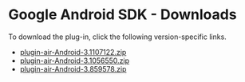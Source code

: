 
# Google Android SDK - Downloads

To download the plug-in, click the following version-specific links.
- [plugin-air-Android-3.1107122.zip](https://raw.githubusercontent.com/UrbanCode/IBM-UCD-PLUGINS/main/files/plugin-air-Android/plugin-air-Android-3.1107122.zip)
- [plugin-air-Android-3.1056550.zip](https://raw.githubusercontent.com/UrbanCode/IBM-UCD-PLUGINS/main/files/plugin-air-Android/plugin-air-Android-3.1056550.zip)
- [plugin-air-Android-3.859578.zip](https://raw.githubusercontent.com/UrbanCode/IBM-UCD-PLUGINS/main/files/plugin-air-Android/plugin-air-Android-3.859578.zip)
